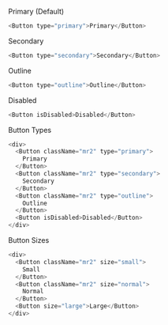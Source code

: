 Primary (Default)

```js
<Button type="primary">Primary</Button>
```

Secondary

```js
<Button type="secondary">Secondary</Button>
```

Outline

```js
<Button type="outline">Outline</Button>
```

Disabled

```js
<Button isDisabled>Disabled</Button>
```

Button Types

```js
<div>
  <Button className="mr2" type="primary">
    Primary
  </Button>
  <Button className="mr2" type="secondary">
    Secondary
  </Button>
  <Button className="mr2" type="outline">
    Outline
  </Button>
  <Button isDisabled>Disabled</Button>
</div>
```

Button Sizes

```js
<div>
  <Button className="mr2" size="small">
    Small
  </Button>
  <Button className="mr2" size="normal">
    Normal
  </Button>
  <Button size="large">Large</Button>
</div>
```
